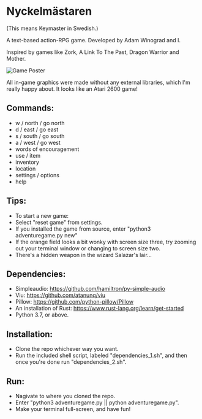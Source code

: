 # Nyckelmästaren
  
(This means Keymaster in Swedish.)

A text-based action-RPG game. Developed by Adam Winograd and I.

Inspired by games like Zork, A Link To The Past, Dragon Warrior and Mother.

![Game Poster](https://i.imgur.com/XUv2UnH.png)

All in-game graphics were made without any external libraries, which I'm really happy about. It looks like an Atari 2600 game!

## Commands:
- w / north / go north
- d / east / go east
- s / south / go south
- a / west / go west
- words of encouragement
- use / item
- inventory
- location
- settings / options
- help

## Tips:
- To start a new game:
- Select "reset game" from settings.
- If you installed the game from source, enter "python3 adventuregame.py new"
- If the orange field looks a bit wonky with screen size three, try zooming out your terminal window or changing to screen size two.
- There's a hidden weapon in the wizard Salazar's lair...

## Dependencies:
- Simpleaudio: https://github.com/hamiltron/py-simple-audio
- Viu: https://github.com/atanunq/viu
- Pillow: https://github.com/python-pillow/Pillow
- An installation of Rust: https://www.rust-lang.org/learn/get-started
- Python 3.7, or above.

## Installation:
- Clone the repo whichever way you want.
- Run the included shell script, labeled "dependencies_1.sh", and then once you're done run "dependencies_2.sh".

## Run:
- Nagivate to where you cloned the repo.
- Enter "python3 adventuregame.py || python adventuregame.py".
- Make your terminal full-screen, and have fun!

